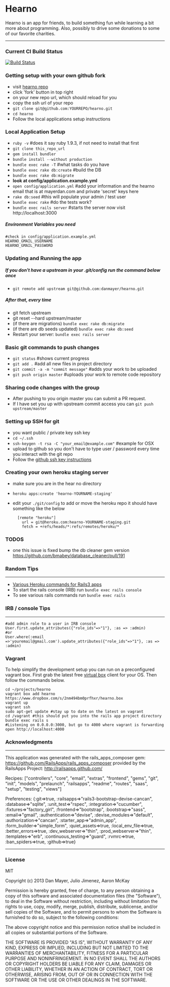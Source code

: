 Hearno
========================

Hearno is an app for friends, to build something fun while learning a bit more about programming. Also, possibly to drive some donations to some of our favorite charities.
________________________


### Current CI Build Status

[![Build Status](https://secure.travis-ci.org/danmayer/hearno.png)](http://travis-ci.org/danmayer/hearno)

### Getting setup with your own github fork

* visit [hearno repo](https://github.com/danmayer/hearno)
* click 'fork' button in top right
* on your new repo url, which should reload for you
* copy the ssh url of your repo
* `git clone git@github.com:YOURREPO/hearno.git`
* `cd hearno`
* Follow the local applications setup instructions

### Local Application Setup

* `ruby -v` #does it say ruby 1.9.3, if not need to install that first
* `git clone this_repo_url`
* `gem install bundler`
* `bundle install --without production`
* `bundle exec rake -T` #what tasks do you have
* `bundle exec rake db:create` #build the DB
* `bundle exec rake db:migrate`
* __look at config/application.example.yml__
* `open config/application.yml` #add your information and the hearno email that is at mayerdan.com and private 'secret' keys here
* `rake db:seed` #this will populate your admin / test user
* `bundle exec rake` #do the tests work?
* `bundle exec rails server` #starts the server now visit http://localhost:3000

##### Environment Variables you need

    #check in config/application.example.yml
    HEARNO_GMAIL_USERNAME
    HEARNO_GMAIL_PASSWORD



### Updating and Running the app

##### If you don't have a upstream in your .git/config run the command below once

* `git remote add upstream git@github.com:danmayer/hearno.git`

##### After that, every time

* git fetch upstream
* git reset --hard upstream/master
* (if there are migrations) `bundle exec rake db:migrate`
* (if there are db seeds updated) `bundle exec rake db:seed`
* Restart your server: `bundle exec rails server`


### Basic git commands to push changes

* `git status` #shows current progress
* `git add .` #add all new files in project directory
* `git commit -a -m "commit message"` #adds your work to be uploaded
* `git push origin master` #uploads your work to remote code repository

### Sharing code changes with the group

* After pushing to you origin master you can submit a PR request.
* If I have set you up with upstream commit access you can `git push upstream/master`

### Setting up SSH for git

* you want public / private key ssh key
* `cd ~/.ssh`
* `ssh-keygen -t rsa -C "your_email@example.com"` #example for OSX
* upload to github so you don't have to type user / password every time you interact with the git repo
* Follow the [github ssh key instructions](https://help.github.com/articles/generating-ssh-keys)

### Creating your own heroku staging server

* make sure you are in the hear no directory
* `heroku apps:create 'hearno-YOURNAME-staging'`
* edit your `./git/config` to add or move the heroku repo it should have something like the below


        [remote "heroku"]
          url = git@heroku.com:hearno-YOURNAME-staging.git
          fetch = +refs/heads/*:refs/remotes/heroku/*


### TODOS

* one this issue is fixed bump the db cleaner gem version https://github.com/bmabey/database_cleaner/pull/191

### Random Tips
________________________

* [Various Heroku commands for Rails3 apps](https://devcenter.heroku.com/articles/rails3#console)
* To start the rails console (IRB) run `bundle exec rails console`
* To see various rails commands run `bundle exec rails`

### IRB / console Tips
________________________


    #add admin role to a user in IRB console
    User.first.update_attributes({"role_ids"=>"1"}, :as => :admin)
    #or
    User.where(:email =>'youremail@gmail.com').update_attributes({"role_ids"=>"1"}, :as => :admin)
    

### Vagrant

To help simplify the development setup you can run on a preconfigured vagrant box. First grab the latest free [virtual box](https://www.virtualbox.org/) client for your OS. Then follow the commands below.

    cd ~/projects/hearno
    vagrant box add hearno https://www.dropbox.com/s/2nm494bm0prfhxr/hearno.box
    vagrant up
    vagrant ssh
    sudo apt-get update #stay up to date on the latest on vagrant
    cd /vagrant #this should put you into the rails app project directory
    bundle exec rails s 
    #Listening on 0.0.0.0:3000, but go to 4000 where vagrant is forwarding
    open http://localhost:4000

### Acknowledgments
________________________

This application was generated with the rails_apps_composer gem:
https://github.com/RailsApps/rails_apps_composer
provided by the RailsApps Project:
http://railsapps.github.com/

Recipes:
["controllers", "core", "email", "extras", "frontend", "gems", "git", "init", "models", "prelaunch", "railsapps", "readme", "routes", "saas", "setup", "testing", "views"]

Preferences:
{:git=>true, :railsapps=>"rails3-bootstrap-devise-cancan", :database=>"sqlite", :unit_test=>"rspec", :integration=>"cucumber", :fixtures=>"factory_girl", :frontend=>"bootstrap", :bootstrap=>"sass", :email=>"gmail", :authentication=>"devise", :devise_modules=>"default", :authorization=>"cancan", :starter_app=>"admin_app", :form_builder=>"simple_form", :quiet_assets=>true, :local_env_file=>true, :better_errors=>true, :dev_webserver=>"thin", :prod_webserver=>"thin", :templates=>"erb", :continuous_testing=>"guard", :rvmrc=>true, :ban_spiders=>true, :github=>true}

________________________

### License

MIT

Copyright (c) 2013 Dan Mayer, Julio Jimenez, Aaron McKay

Permission is hereby granted, free of charge, to any person obtaining a copy of this software and associated documentation files (the "Software"), to deal in the Software without restriction, including without limitation the rights to use, copy, modify, merge, publish, distribute, sublicense, and/or sell copies of the Software, and to permit persons to whom the Software is furnished to do so, subject to the following conditions:

The above copyright notice and this permission notice shall be included in all copies or substantial portions of the Software.

THE SOFTWARE IS PROVIDED "AS IS", WITHOUT WARRANTY OF ANY KIND, EXPRESS OR IMPLIED, INCLUDING BUT NOT LIMITED TO THE WARRANTIES OF MERCHANTABILITY, FITNESS FOR A PARTICULAR PURPOSE AND NONINFRINGEMENT. IN NO EVENT SHALL THE AUTHORS OR COPYRIGHT HOLDERS BE LIABLE FOR ANY CLAIM, DAMAGES OR OTHER LIABILITY, WHETHER IN AN ACTION OF CONTRACT, TORT OR OTHERWISE, ARISING FROM, OUT OF OR IN CONNECTION WITH THE SOFTWARE OR THE USE OR OTHER DEALINGS IN THE SOFTWARE.